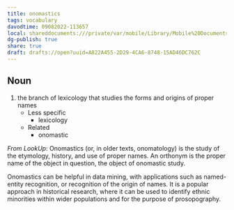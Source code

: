 ```yaml
---
title: onomastics
tags: vocabulary
davodtime: 09082022-113657
local: shareddocuments:///private/var/mobile/Library/Mobile%20Documents/iCloud~md~obsidian/Documents/OBSHIDDIAN/drafts/A822A455-2D29-4CA6-8748-15AD46DC762C.md
dg-publish: true
share: true
draft: drafts://open?uuid=A822A455-2D29-4CA6-8748-15AD46DC762C
---
```



## Noun

1. the branch of lexicology that studies the forms and origins of proper names
	- Less specific
		- lexicology
	- Related
		- onomastic

*From LookUp*:
Onomastics (or, in older texts, onomatology) is the study of the etymology, history, and use of proper names. An orthonym is the proper name of the object in question, the object of onomastic study.

Onomastics can be helpful in data mining, with applications such as named-entity recognition, or recognition of the origin of names. It is a popular approach in historical research, where it can be used to identify ethnic minorities within wider populations and for the purpose of prosopography.